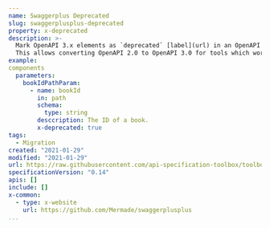 ```yaml
---
name: Swaggerplus Deprecated
slug: swaggerplusplus-deprecated
property: x-deprecated
description: >-
  Mark OpenAPI 3.x elements as `deprecated` [label](url) in an OpenAPI 2.0 API description document.
  This allows converting OpenAPI 2.0 to OpenAPI 3.0 for tools which work with OpenAPI 3.0.
example:
components
  parameters:
    bookIdPathParam:
      - name: bookId
        in: path
        schema:
          type: string
        desccription: The ID of a book.
        x-deprecated: true
tags:
  - Migration
created: "2021-01-29"
modified: "2021-01-29"
url: https://raw.githubusercontent.com/api-specification-toolbox/toolbox/main/_extensions/
specificationVersion: "0.14"
apis: []
include: []
x-common:
  - type: x-website
    url: https://github.com/Mermade/swaggerplusplus
...
```

